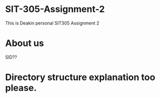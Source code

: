 # SIT-305-Assignment-2
This is Deakin personal SIT305 Assignment 2

# About us
SID??

# Directory structure explanation too please.
